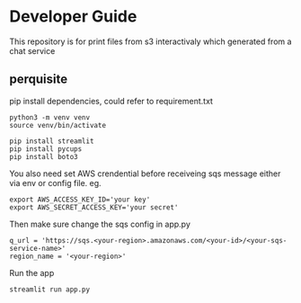 # Developer Guide
This repository is for print files from s3 interactivaly which generated from a chat service
## perquisite
pip install dependencies, could refer to requirement.txt
```
python3 -m venv venv
source venv/bin/activate

pip install streamlit
pip install pycups
pip install boto3
```

You also need set AWS crendential before receiveing sqs message either via env or config file.
eg.
```
export AWS_ACCESS_KEY_ID='your key'
export AWS_SECRET_ACCESS_KEY='your secret'
```
Then make sure change the sqs config in app.py
```
q_url = 'https://sqs.<your-region>.amazonaws.com/<your-id>/<your-sqs-service-name>'
region_name = '<your-region>'
```

Run the app
```
streamlit run app.py
```
